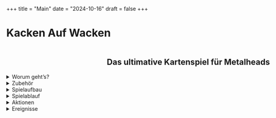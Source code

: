 +++
title = "Main"
date = "2024-10-16"
draft = false
+++


# **Kacken Auf Wacken** 

<div style="display: flex;
            justify-content: center;
			width: 100vw">

## Das ultimative Kartenspiel für Metalheads  

</div>

<details>
  <summary>Worum geht’s?</summary>
 
***


Ihr seid auf dem **Wacken Open Air** und wollt zu euren Lieblingsbands abrocken. Auf den drei Bühnen **„Harder“**, **„Louder“** und **„Faster“** spielen unterschiedliche Bands gleichzeitig, die Entscheidung fällt also nicht immer leicht. Worauf habt ihr gerade Bock? Geht ihr zusammen oder alleine? Habt ihr genug Bier? Und was passiert, wenn ihr gerade jetzt kacken müsst?
Je mehr Songs ihr live seht, desto besser. 
Wenn ihr andere Metalheads mitnehmt, noch besser. 
Und: Es kann nie schaden, ein oder zwei **Bier** mitzunehmen.  

***
</details>

<details>
  <summary>Zubehör</summary>
 
***

<details>
  <summary class="kaw-summary-2">24 „On Stage“-Karten</summary>

 **Das sind die Songs, die gerade performt werden.  
Hier spielt z.B. gerade die Band "Iron Basin" ihren Song "Asses High".**  
 
<div class="kaw-explanation">
    Diese Karten liegen auf einer der drei Bühnen "Faster", "Louder" und "Harder"
</div>


<div class="kaw-card-sample">                        

| ![Hund](images/vorderseiten/OnStage-Iron-Basin-AssesHigh.png) | ![Hund](images/rueckseiten/OnStage.png) |
|:---------------------------------------------:|:---------------------------------------------:|
| _Beispiel Vorderseite_ | _Rückseite_   |

</div>



</details>


<details>
  <summary class="kaw-summary-2">24 „Rock!“-Karten</summary>
  
_**Das sind die Bands, die ihr gerade gerne live sehen würdet, mit euren Lieblingssongs.  
Wenn ihr z.B. die abgebildete Karte habt, habt ihr total Bock, zur Band "AC/WC" abzurocken.  
Wenn die dann auch noch euren Lieblingssong "Who Made Poo" spielen, würde sich das nochmal auf den Spaßfaktor auswirken.**_

<div class="kaw-card-sample">                         

| ![Hund](images/vorderseiten/ACWC-WhoMadePoo.png) | ![Hund](images/rueckseiten/Rock.png) |
|:---------------------------------------------:|:---------------------------------------------:|
| _Beispiel Vorderseite_ | _Rückseite_   |

</div>



</details>

<details>
  <summary class="kaw-summary-2">24 „Bierstand“-Karten</summary>

<div class="kaw-card-sample">                          

| ![Hund](images/vorderseiten/Bier.png) | ![Hund](images/rueckseiten/Bierstand.png) |
|:---------------------------------------------:|:---------------------------------------------:|
| _Beispiel Vorderseite_ | _Rückseite_   |

</div>

Hier gibt’s Bier. Wenn man Glück hat. 

</details>


<details>
  <summary class="kaw-summary-2">24 „WC“-Karten</summary>

<div class="kaw-card-sample">                        

| ![Hund](images/vorderseiten/Frei.png) | ![Hund](images/rueckseiten/WC.png) |
|:---------------------------------------------:|:---------------------------------------------:|
| _Beispiel Vorderseite_ | _Rückseite_   |

</div>

Fast die einzige Möglichkeit, euer Geschäft zu erledigen.
 
</details>

<details>
  <summary class="kaw-summary-2">6 Karten mit Wacken-Bändchen</summary>

<div class="kaw-card-sample">                         

| ![Hund](images/vorderseiten/4.png) | ![Hund](images/vorderseiten/4.png) |
|:---------------------------------------------:|:---------------------------------------------:|
| _Beispiel Vorderseite_ | _Rückseite_   |

</div>

Wie im richtigen Leben: Wer am Ende die meisten hat, gewinnt.
Zerschneidet diese Karten und verwendet die Wacken-Bändchen als Siegpunkte.  

</details>


***

</details>

<details>
  <summary>Spielaufbau</summary>
 
***

Mischt die Stapel mit den 4 unterschiedlichen Kartenarten gut durch und legt sie als 4 verdeckte Nachziehstapel aus.  
Legt die Wacken-Bändchen neben das Spiel. Das sind eure Gewinnpunkte.

## Baut die Bühnen auf  
Verteilt die Bands auf die 3 Bühnen „Faster“ (links), „Louder“ (Mitte) und „Harder“ (rechts)  folgendermaßen:  
*Zieht von oben jeweils eine „On Stage“-Karte*  
*Wenn die abgebildete Band bereits ausliegt, legt die gezogene Karte dazu*  
*Wenn nicht, legt die gezogene Karte auf die nächste freie Bühne, wenn es eine gibt*  
Macht das so lange, bis eine Karte mit der vierten Band gezogen wird. Diese legt ihr offen auf den „On Stage“-Stapel ab (das ist der Backstage-Bereich, wo sich die Band auf ihren Auftritt vorbereitet).


Im Ergebnis sind das drei offen ausliegende Kartenstapel mit jeweils 1 bis maximal vier Karten. Das Ganze sieht dann etwa so aus:
 
 
 ![Spielfeld](images/Spielfeld.png)
 
***

</details>
<details>
  <summary>Spielablauf</summary>
 
***


Der Spieler mit den längsten Haaren fängt an. 
Regeln für einen Spielzug (genauere Beschreibung der Aktionen siehe „Aktionen“):
Wenn ein Spieler kacken muss (d.h. er hat eine „Kacken“-Karte vor sich liegen), kann er ausschließlich die Aktion „Kacken gehen“ ausführen. Er kann weder Bier holen noch abrocken (auch nicht mit anderen zusammen).
Ansonsten führt er entweder die Aktion „Bock auf Rock“ oder „Bier holen“ aus, d.h. er MUSS eine Karte ziehen. Denkt dran: „Bier holen“ geht nur, wenn ihr weniger als 2 Bier habt.
Wenn er mindestens 1 Bier und eine passende „Rock!“-Karte hat, kann er „Abrocken“; dafür gibt es Wacken-Bändchen! -> siehe „Abrechnen“
Alle Mitspieler, die wollen und können, können mit zur Bühne gehen. Ggf. kann der Spieler „Bier ausgeben“.
Zieht ein Spieler eine „Kacken“-Karte, egal wann und von welchem Stapel (sie sind in den Stapeln „Rock!“ und „Bierstand“ versteckt), legt er diese Karte offen vor sich hin. Er kann im selben Zug noch sein Glück versuchen und sofort „Kacken gehen“. Danach ist sein Zug aber beendet.

Spielende
Das Spiel endet, wenn alle Bands gespielt haben, d.h. wenn alle „On Stage“ – Karten aus dem Spiel sind, oder es keine „Rock!“ – Karten mehr gibt.
Wer die meisten Wacken-Bändchen hat, gewinnt.

***

</details>
<details>
  <summary>Aktionen</summary>
 
***



Man kann auf Wacken jede Menge Dinge tun. Wir beschränken uns in diesem Spiel aber auf die wesentlichen:
Bier holen
Ihr zieht die oberste Karte vom Bierstand. Wenn ihr Glück habt, bekommt ihr ein Bier, das ihr offen vor euch ablegt. Wenn nicht, legt ihr die Karte vor dem Bierstand ab.
Da ihr nur zwei Hände habt, könnt ihr maximal zwei Bier vor euch liegen haben.

Bock auf Rock
Ihr überlegt, auf welche Bands ihr gerade Bock habt: Oberste „Rock!“-Karte ziehen und auf die Hand nehmen. Ihr könnt beliebig viele „Rock!“-Karten auf der Hand haben. Die „Rock!“-Karten, die ihr auf der Hand habt, bilden die Bands ab, auf die ihr gerade Bock habt. Die Songs auf den Karten sind eure Lieblingssongs.
Abrocken
Wenn auf einer der drei Bühnen eine Band spielt, die ihr auch auf der Hand habt, könnt ihr hingehen und abrocken. Das geht aber nur, wenn ihr auch mindestens ein Bier habt! Ihr könnt vorher fragen, ob jemand mitkommt: Jeder Mitspieler, der ebenfalls mindestens ein Bier und mindestens eine passende „Rock!“-Karte hat, kann mitkommen. Alle Spieler, die mitkommen, legen ihr Bier (mindestens eins, höchstens zwei) in die Mitte.

Diese Aktion bringt euch die begehrten Wacken-Bändchen. Wie viele, seht ihr unten unter „Abrechnen“.

Anschließend wird die entsprechende Bühne geräumt (die „On-Stage“ - Karten dieser Bühne kommen aus dem Spiel), und die nächste Band betritt die Bühne (falls noch eine Band im Backstage-Bereich ist):
Die offen ausliegende Karte aus dem Backstage-Bereich wird auf die freie Bühne gelegt, danach wird wie beim Spielaufbau verfahren.
Die „Bier“-Karten aus der Tischmitte kommen zurück auf den Bierstand-Ablagestapel. 

Kacken gehen:
Wenn ihr eine „Kacken“-Karte vor euch liegen habt, ist das alles, was ihr machen könnt: Zieht eine „WC“-Karte. Wenn frei ist, könnt ihr die „Kacken“-Karte ablegen (auf den Ablagestapel des Stapels, wo ihr sie herhabt), wenn nicht, dann nicht.
In beiden Fällen ist danach der nächste Spieler dran. Die gezogene „WC“-Karte kommt auf den Ablagestapel für die „WC“-Karten.

Bier ausgeben:
Wenn ihr zu einer Band abrocken wollt, kann es passieren, dass ein Mitspieler zwar mitgehen würde, weil er passende „Rock“-Karten hat, aber nicht mitkommen kann, weil er kein Bier hat. In diesem Fall könnt ihr zusätzlich in eurem Zug versuchen, ihm ein Bier zu holen, so dass ihr zusammen gehen könnt (Dabei kann es natürlich passieren, dass ihr eine „Kacken“-Karte zieht – Pech gehabt).
Das könnt ihr für alle Spieler machen, die mitkommen wollen.

Quatschen:
Ihr könnt (und solltet) miteinander reden. Z.B. ist es sinnvoll, zu fragen, ob jemand mit zu einer Band kommt. Ihr könnt euch absprechen, ob ihr sofort geht oder später (in der Hoffnung, noch mehr passende „Rock!“-Karten zu ziehen oder dass noch jemand mitkommt).
Ihr könnt auch verraten, welche Karten ihr auf der Hand habt, müsst ihr aber nicht.

Abrechnen
Für jeden Spieler wird die Anzahl der gewonnenen Wacken-Bändchen aus drei Faktoren errechnet:

Anzahl der Songs, die die Band gerade spielt
mal
Anzahl der Biere, die in der Tischmitte liegen
mal
Anzahl der passenden „Rock!“-Karten des jeweiligen Spielers. Dieser Faktor erhöht sich für jeden Lieblingssong, der gerade gespielt wird, um 1.
Beispiel:
Auf der „Louder“-Stage spielen Iron Basin die Songs „Asses High“ und „Fear of the Fart“.

Spieler A geht abrocken: er hat die Iron Basin - „Rock!“-Karten „Asses High“ und „Run to the Pils“ und legt 1 Bier in die Tischmitte.  

Spieler B geht mit: Er hat 2 Bier und eine Iron Basin – „Rock!“- Karte „The Pooper“. Sonst kommt niemand mit.

Punkte für Spieler A:
Anzahl der Songs, die die Band gerade spielt: 2
Anzahl der Biere in der Tischmitte: 3
Anzahl der passenden „Rock!“-Karten: 2 plus 1 Lieblingslied („Asses High“) = 3

Spieler A bekommt also 2 x 3 x 3 = 18 Punkte.

Spieler B hat nur eine passende „Rock!“-Karte und kein Lieblingslied („The Pooper“ wird nicht gespielt), bekommt also 2 x 3 x 1 = 6 Punkte.
 
***

</details>
<details>
  <summary>Ereignisse</summary>
 
***

Im „Rock!“ – Stapel gibt es einige Karten, die keine Band abbilden, sondern Ereignisse darstellen. Zieht der Spieler eine solche „Rock!“ – Karte, wird das entsprechende Ereignis ausgeführt:
 Bier alle
Alle Spieler legen sofort alle ihre Bierkarten auf den Ablagestapel für den Bierstand ab.
 Running Order
Eine Band ist fertig und räumt die Bühne. Welche Bühne das ist („Faster“, „Harder“ oder „Louder“), steht auf der Karte. Für die, die sich nicht merken können, wie die Bühnen heißen, steht dahinter noch die Position der Bühne („links“, „Mitte“ oder „rechts“).
Sollte diese Bühne bereits leer sein, wird die Bühne geräumt, die in klein darunter steht. Wenn die auch leer ist, wird die letzte Bühne geräumt.
Die offen ausliegenden Karten dieser Bühne kommen aus dem Spiel.
Zusätzlich gibt es noch Karten, die selbsterklärend sind. Macht einfach das, was auf der Karte steht.

Anschließend ist der Zug beendet und der nächste Spieler ist dran.
Wenn der „Bierstand“ oder „WC“ – Stapel leer ist, werden die abgelegten Karten gemischt und erneut als verdeckter Nachziehstapel bereitgelegt.

***

</details>
